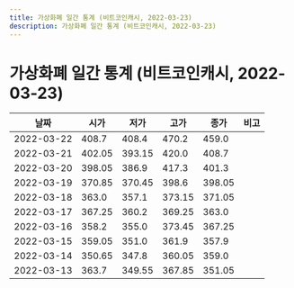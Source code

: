 ```yaml
---
title: 가상화폐 일간 통계 (비트코인캐시, 2022-03-23)
description: 가상화폐 일간 통계 (비트코인캐시, 2022-03-23)
---
```



가상화폐 일간 통계 (비트코인캐시, 2022-03-23)
===

|날짜|시가|저가|고가|종가|비고|
|--|--|--|--|--|--|
|2022-03-22|408.7|408.4|470.2|459.0|    |
|2022-03-21|402.05|393.15|420.0|408.7|    |
|2022-03-20|398.05|386.9|417.3|401.3|    |
|2022-03-19|370.85|370.45|398.6|398.05|    |
|2022-03-18|363.0|357.1|373.15|371.05|    |
|2022-03-17|367.25|360.2|369.25|363.0|    |
|2022-03-16|358.2|355.0|373.45|367.25|    |
|2022-03-15|359.05|351.0|361.9|357.9|    |
|2022-03-14|350.65|347.8|360.05|359.0|    |
|2022-03-13|363.7|349.55|367.85|351.05|    |
